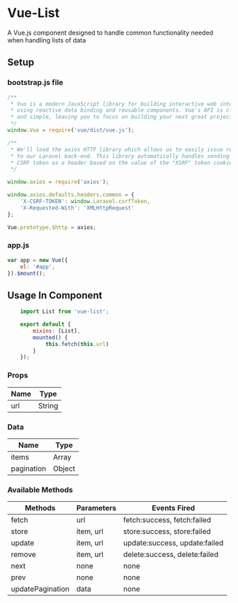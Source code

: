 # Vue-List
A Vue.js component designed to handle common functionality needed when handling lists of data
## Setup

### bootstrap.js file
```javascript
/**
 * Vue is a modern JavaScript library for building interactive web interfaces
 * using reactive data binding and reusable components. Vue's API is clean
 * and simple, leaving you to focus on building your next great project.
 */
window.Vue = require('vue/dist/vue.js');

/**
 * We'll load the axios HTTP library which allows us to easily issue requests
 * to our Laravel back-end. This library automatically handles sending the
 * CSRF token as a header based on the value of the "XSRF" token cookie.
 */

window.axios = require('axios');

window.axios.defaults.headers.common = {
    'X-CSRF-TOKEN': window.Laravel.csrfToken,
    'X-Requested-With': 'XMLHttpRequest'
};

Vue.prototype.$http = axios;
```

### app.js
```javascript
var app = new Vue({
    el: '#app',
}).$mount();
```

## Usage In Component
```javascript
    import List from 'vue-list';

    export default {
        mixins: [List],
        mounted() {
            this.fetch(this.url)
        }
    });
```

### Props
| Name | Type   |
|------|--------|
| url  | String |

### Data
| Name       | Type   |
|------------|--------|
| items      | Array  |
| pagination | Object |

### Available Methods
| Methods          | Parameters | Events Fired                  |
|------------------|------------|-------------------------------|
| fetch            | url        | fetch:success, fetch:failed   |
| store            | item, url  | store:success, store:failed   |
| update           | item, url  | update:success, update:failed |
| remove           | item, url  | delete:success, delete:failed |
| next             | none       | none                          |
| prev             | none       | none                          |
| updatePagination | data       | none                          |
